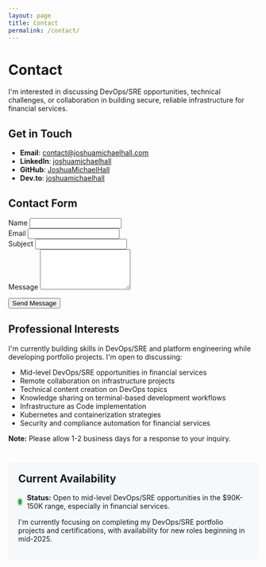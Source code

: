```yaml
---
layout: page
title: Contact
permalink: /contact/
---
```


# Contact

I'm interested in discussing DevOps/SRE opportunities, technical challenges, or collaboration in building secure, reliable infrastructure for financial services.

## Get in Touch

- **Email**: <a href="mailto:contact@joshuamichaelhall.com">contact@joshuamichaelhall.com</a>
- **LinkedIn**: [joshuamichaelhall](https://linkedin.com/in/joshuamichaelhall)
- **GitHub**: [JoshuaMichaelHall](https://github.com/JoshuaMichaelHall)
- **Dev.to**: [joshuamichaelhall](https://dev.to/joshuamichaelhall)

## Contact Form

<form action="https://formspree.io/f/your-formspree-id" method="POST" class="contact-form">
  <div class="form-group">
    <label for="name">Name</label>
    <input type="text" name="name" id="name" required>
  </div>
  
  <div class="form-group">
    <label for="email">Email</label>
    <input type="email" name="_replyto" id="email" required>
  </div>
  
  <div class="form-group">
    <label for="subject">Subject</label>
    <input type="text" name="subject" id="subject" required>
  </div>
  
  <div class="form-group">
    <label for="message">Message</label>
    <textarea name="message" id="message" rows="5" required></textarea>
  </div>
  
  <button type="submit" class="submit-button">Send Message</button>
</form>

## Professional Interests

I'm currently building skills in DevOps/SRE and platform engineering while developing portfolio projects. I'm open to discussing:

- Mid-level DevOps/SRE opportunities in financial services
- Remote collaboration on infrastructure projects
- Technical content creation on DevOps topics
- Knowledge sharing on terminal-based development workflows
- Infrastructure as Code implementation
- Kubernetes and containerization strategies
- Security and compliance automation for financial services

<div class="note">
  <p><strong>Note:</strong> Please allow 1-2 business days for a response to your inquiry.</p>
</div>

<div class="availability-section">
  <h2>Current Availability</h2>
  <div class="availability-status">
    <span class="status-indicator available"></span>
    <p><strong>Status:</strong> Open to mid-level DevOps/SRE opportunities in the $90K-150K range, especially in financial services.</p>
  </div>
  <p>I'm currently focusing on completing my DevOps/SRE portfolio projects and certifications, with availability for new roles beginning in mid-2025.</p>
</div>

<style>
  .availability-section {
    margin-top: 40px;
    background-color: #f6f8fa;
    padding: 20px;
    border-radius: 8px;
  }
  
  .availability-section h2 {
    margin-top: 0;
  }
  
  .availability-status {
    display: flex;
    align-items: center;
    margin-bottom: 15px;
  }
  
  .status-indicator {
    width: 12px;
    height: 12px;
    border-radius: 50%;
    margin-right: 10px;
  }
  
  .status-indicator.available {
    background-color: #2ea44f;
    box-shadow: 0 0 0 3px rgba(46, 164, 79, 0.2);
  }
  
  .availability-status p {
    margin: 0;
  }
</style>